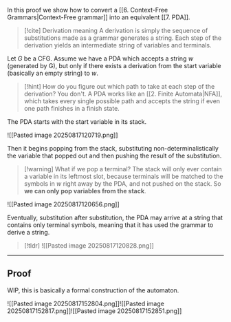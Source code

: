 In this proof we show how to convert a [[6. Context-Free Grammars|Context-Free grammar]] into an equivalent [[7. PDA]].

> [!cite] Derivation meaning
> A derivation is simply the sequence of substitutions made as a grammar generates a string.
> Each step of the derivation yields an intermediate string of variables and terminals.


Let $G$ be a CFG.
Assume we have a PDA which accepts a string $w$ (generated by G), but only if there exists a derivation from the start variable (basically an empty string) to $w$.

> [!hint] How do you figure out which path to take at each step of the derivation?
> You don't.
> A PDA works like an [[2. Finite Automata|NFA]], which takes every single possible path and accepts the string if even one path finishes in a finish state.


The PDA starts with the start variable in its stack.

![[Pasted image 20250817120719.png]]


Then it begins popping from the stack, substituting non-determinalistically the variable that popped out and then pushing the result of the substitution.

> [!warning] What if we pop a terminal?
> The stack will only ever contain a variable in its leftmost slot, because terminals will be matched to the symbols in $w$ right away by the PDA, and not pushed on the stack.
> So **we can only pop variables from the stack**.

![[Pasted image 20250817120656.png]]


Eventually, substitution after substitution, the PDA may arrive at a string that contains only terminal symbols, meaning that it has used the grammar to derive a string.

> [!tldr]
> ![[Pasted image 20250817120828.png]]

---

## Proof

WIP, this is basically a formal construction of the automaton.

![[Pasted image 20250817152804.png]]![[Pasted image 20250817152817.png]]![[Pasted image 20250817152851.png]]

